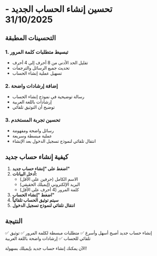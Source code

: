 # تحسين إنشاء الحساب الجديد - 31/10/2025

## التحسينات المطبقة

### 1. تبسيط متطلبات كلمة المرور
- تقليل الحد الأدنى من 8 أحرف إلى 4 أحرف
- تحديث جميع الرسائل والترجمات
- تسهيل عملية إنشاء الحساب

### 2. إضافة إرشادات واضحة
- رسالة توضيحية في نموذج إنشاء الحساب
- إرشادات باللغة العربية
- توضيح أن التوثيق تلقائي

### 3. تحسين تجربة المستخدم
- رسائل واضحة ومفهومة
- عملية مبسطة وسريعة
- انتقال تلقائي لنموذج تسجيل الدخول بعد الإنشاء

## كيفية إنشاء حساب جديد

1. **اضغط على "إنشاء حساب جديد"**
2. **أدخل البيانات:**
   - الاسم الكامل (حرفين على الأقل)
   - البريد الإلكتروني (إيميلك الحقيقي)
   - كلمة المرور (4 أحرف على الأقل)
3. **اضغط "إنشاء الحساب"**
4. **سيتم توثيق الحساب تلقائياً**
5. **انتقال تلقائي لنموذج تسجيل الدخول**

## النتيجة
✅ إنشاء حساب جديد أصبح أسهل وأسرع
✅ متطلبات مبسطة لكلمة المرور
✅ توثيق تلقائي للحساب
✅ إرشادات واضحة باللغة العربية

الآن يمكنك إنشاء حساب جديد بإيميلك بسهولة!